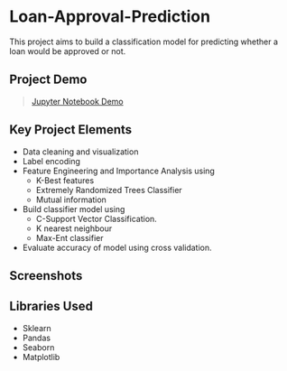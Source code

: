# Loan-Approval-Prediction
This project aims to build a classification model for predicting whether a loan would be approved or not.

## Project Demo
> [Jupyter Notebook Demo](https://nbviewer.jupyter.org/github/Naharul98/Loan-Approval-Prediction/blob/main/Loan-Application-Outcome-Prediction.ipynb)

## Key Project Elements
+ Data cleaning and visualization
+ Label encoding
+ Feature Engineering and Importance Analysis using
  + K-Best features
  + Extremely Randomized Trees Classifier
  + Mutual information
+ Build classifier model using 
  + C-Support Vector Classification.
  + K nearest neighbour
  + Max-Ent classifier
+ Evaluate accuracy of model using cross validation.

## Screenshots



## Libraries Used
+ Sklearn
+ Pandas
+ Seaborn
+ Matplotlib
